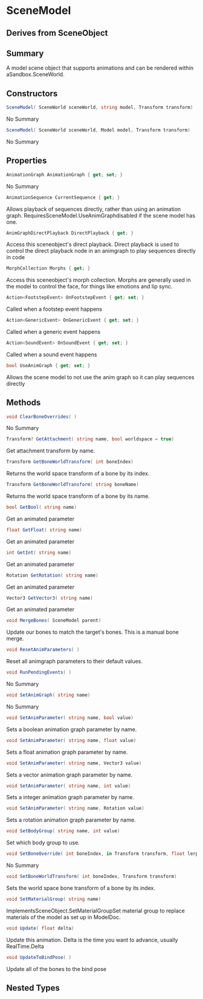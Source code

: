 # SceneModel

## Derives from SceneObject

## Summary

A model scene object that supports animations and can be rendered within aSandbox.SceneWorld.
## Constructors

```c#
SceneModel( SceneWorld sceneWorld, string model, Transform transform) 
```
No Summary
```c#
SceneModel( SceneWorld sceneWorld, Model model, Transform transform) 
```
No Summary
## Properties

```c#
AnimationGraph AnimationGraph { get; set; } 
```
No Summary
```c#
AnimationSequence CurrentSequence { get; } 
```
Allows playback of sequences directly, rather than using an animation graph.
RequiresSceneModel.UseAnimGraphdisabled if the scene model has one.
```c#
AnimGraphDirectPlayback DirectPlayback { get; } 
```
Access this sceneobject's direct playback. Direct playback is used to control the direct playback node in an animgraph
to play sequences directly in code
```c#
MorphCollection Morphs { get; } 
```
Access this sceneobject's morph collection. Morphs are generally used in the model to control
the face, for things like emotions and lip sync.
```c#
Action<FootstepEvent> OnFootstepEvent { get; set; } 
```
Called when a footstep event happens
```c#
Action<GenericEvent> OnGenericEvent { get; set; } 
```
Called when a generic event happens
```c#
Action<SoundEvent> OnSoundEvent { get; set; } 
```
Called when a sound event happens
```c#
bool UseAnimGraph { get; set; } 
```
Allows the scene model to not use the anim graph so it can play sequences directly
## Methods

```c#
void ClearBoneOverrides( ) 
```
No Summary
```c#
Transform? GetAttachment( string name, bool worldspace = true) 
```
Get attachment transform by name.
```c#
Transform GetBoneWorldTransform( int boneIndex) 
```
Returns the world space transform of a bone by its index.
```c#
Transform GetBoneWorldTransform( string boneName) 
```
Returns the world space transform of a bone by its name.
```c#
bool GetBool( string name) 
```
Get an animated parameter
```c#
float GetFloat( string name) 
```
Get an animated parameter
```c#
int GetInt( string name) 
```
Get an animated parameter
```c#
Rotation GetRotation( string name) 
```
Get an animated parameter
```c#
Vector3 GetVector3( string name) 
```
Get an animated parameter
```c#
void MergeBones( SceneModel parent) 
```
Update our bones to match the target's bones. This is a manual bone merge.
```c#
void ResetAnimParameters( ) 
```
Reset all animgraph parameters to their default values.
```c#
void RunPendingEvents( ) 
```
No Summary
```c#
void SetAnimGraph( string name) 
```
No Summary
```c#
void SetAnimParameter( string name, bool value) 
```
Sets a boolean animation graph parameter by name.
```c#
void SetAnimParameter( string name, float value) 
```
Sets a float animation graph parameter by name.
```c#
void SetAnimParameter( string name, Vector3 value) 
```
Sets a vector animation graph parameter by name.
```c#
void SetAnimParameter( string name, int value) 
```
Sets a integer animation graph parameter by name.
```c#
void SetAnimParameter( string name, Rotation value) 
```
Sets a rotation animation graph parameter by name.
```c#
void SetBodyGroup( string name, int value) 
```
Set which body group to use.
```c#
void SetBoneOverride( int boneIndex, in Transform transform, float lerp = 1) 
```
No Summary
```c#
void SetBoneWorldTransform( int boneIndex, Transform transform) 
```
Sets the world space bone transform of a bone by its index.
```c#
void SetMaterialGroup( string name) 
```
ImplementsSceneObject.SetMaterialGroupSet material group to replace materials of the model as set up in ModelDoc.
```c#
void Update( float delta) 
```
Update this animation. Delta is the time you want to advance, usually RealTime.Delta
```c#
void UpdateToBindPose( ) 
```
Update all of the bones to the bind pose
## Nested Types

